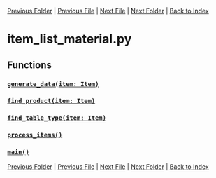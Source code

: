 [Previous Folder](../item_article.md) | [Previous File](item_list_literature.md) | [Next File](item_list_medical.md) | [Next Folder](../../lists/attachment_list.md) | [Back to Index](../../../index.md)

# item_list_material.py

## Functions

### [`generate_data(item: Item)`](https://github.com/Vaileasys/pz-wiki_parser/blob/main/scripts/items/lists/item_list_material.py#L13)
### [`find_product(item: Item)`](https://github.com/Vaileasys/pz-wiki_parser/blob/main/scripts/items/lists/item_list_material.py#L107)
### [`find_table_type(item: Item)`](https://github.com/Vaileasys/pz-wiki_parser/blob/main/scripts/items/lists/item_list_material.py#L122)
### [`process_items()`](https://github.com/Vaileasys/pz-wiki_parser/blob/main/scripts/items/lists/item_list_material.py#L202)
### [`main()`](https://github.com/Vaileasys/pz-wiki_parser/blob/main/scripts/items/lists/item_list_material.py#L227)


[Previous Folder](../item_article.md) | [Previous File](item_list_literature.md) | [Next File](item_list_medical.md) | [Next Folder](../../lists/attachment_list.md) | [Back to Index](../../../index.md)
